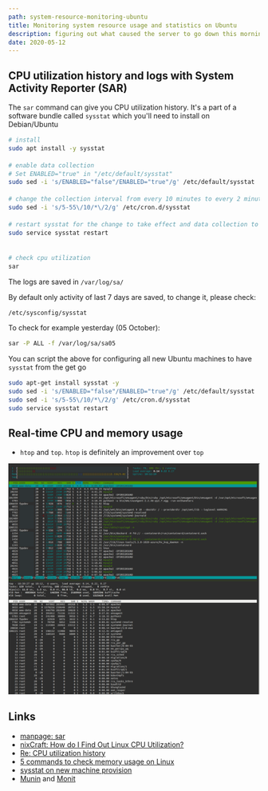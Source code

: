 ```yaml
---
path: system-resource-monitoring-ubuntu
title: Monitoring system resource usage and statistics on Ubuntu
description: figuring out what caused the server to go down this morning
date: 2020-05-12
---
```


## CPU utilization history and logs with System Activity Reporter (SAR)

The `sar` command can give you CPU utilization history. It's a part of a software bundle called `sysstat` which you'll need to install on Debian/Ubuntu

```bash
# install
sudo apt install -y sysstat

# enable data collection
# Set ENABLED="true" in "/etc/default/sysstat"
sudo sed -i 's/ENABLED="false"/ENABLED="true"/g' /etc/default/sysstat

# change the collection interval from every 10 minutes to every 2 minutes.
sudo sed -i 's/5-55\/10/*\/2/g' /etc/cron.d/sysstat

# restart sysstat for the change to take effect and data collection to start working
sudo service sysstat restart


# check cpu utilization
sar
```

The logs are saved in `/var/log/sa/`

By default only activity of last 7 days are saved, to change it, please check:

```
/etc/sysconfig/sysstat
```

To check for example yesterday (05 October):

```bash
sar -P ALL -f /var/log/sa/sa05
```

You can script the above for configuring all new Ubuntu machines to have `sysstat` from the get go

```bash
sudo apt-get install sysstat -y
sudo sed -i 's/ENABLED="false"/ENABLED="true"/g' /etc/default/sysstat
sudo sed -i 's/5-55\/10/*\/2/g' /etc/cron.d/sysstat
sudo service sysstat restart
```

## Real-time CPU and memory usage

- `htop` and `top`. `htop` is definitely an improvement over `top`

![htop-vs-top-cpu-memory-usage-stats](../images/htop-vs-top-cpu-memory-usage-stats.png)

## Links

- [manpage: sar](http://manpages.ubuntu.com/manpages/xenial/man1/sar.sysstat.1.html)
- [nixCraft: How do I Find Out Linux CPU Utilization?](https://www.cyberciti.biz/tips/how-do-i-find-out-linux-cpu-utilization.html)
- [Re: CPU utilization history](https://www.redhat.com/archives/redhat-list/2011-October/msg00010.html)
- [5 commands to check memory usage on Linux](https://www.binarytides.com/linux-command-check-memory-usage/)
- [sysstat on new machine provision](https://stackoverflow.com/a/61457940)
- [Munin](http://munin-monitoring.org/) and [Monit](https://mmonit.com/monit/)
